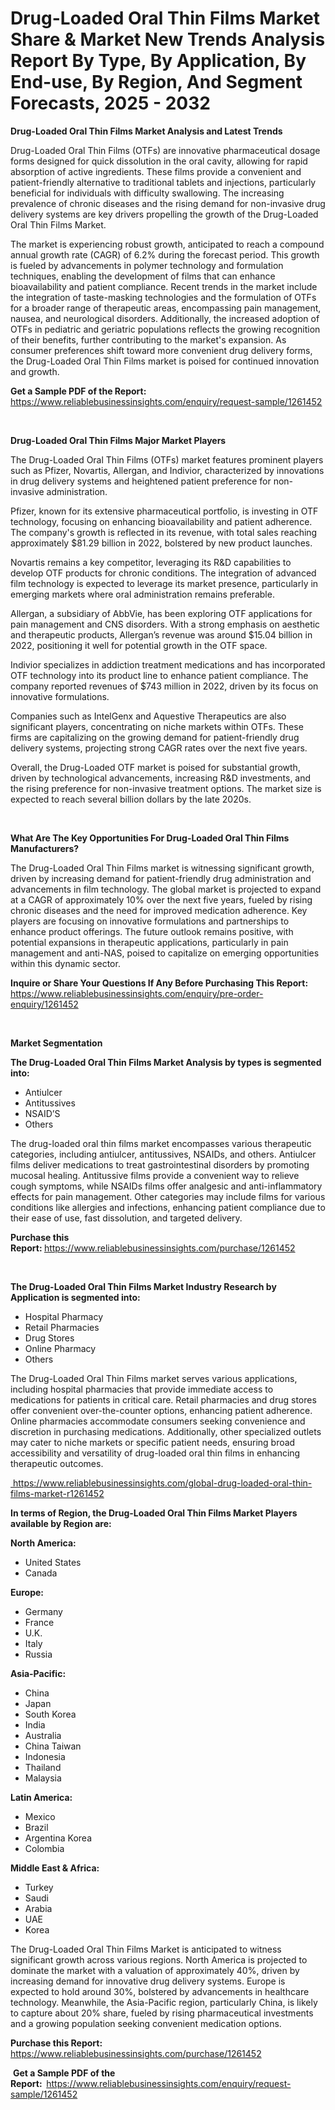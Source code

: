 <p><h1>Drug-Loaded Oral Thin Films Market Share & Market New Trends Analysis Report By Type, By Application, By End-use, By Region, And Segment Forecasts, 2025 - 2032</h1></p><p><strong>Drug-Loaded Oral Thin Films Market Analysis and Latest Trends</strong></p>
<p><p>Drug-Loaded Oral Thin Films (OTFs) are innovative pharmaceutical dosage forms designed for quick dissolution in the oral cavity, allowing for rapid absorption of active ingredients. These films provide a convenient and patient-friendly alternative to traditional tablets and injections, particularly beneficial for individuals with difficulty swallowing. The increasing prevalence of chronic diseases and the rising demand for non-invasive drug delivery systems are key drivers propelling the growth of the Drug-Loaded Oral Thin Films Market.</p><p>The market is experiencing robust growth, anticipated to reach a compound annual growth rate (CAGR) of 6.2% during the forecast period. This growth is fueled by advancements in polymer technology and formulation techniques, enabling the development of films that can enhance bioavailability and patient compliance. Recent trends in the market include the integration of taste-masking technologies and the formulation of OTFs for a broader range of therapeutic areas, encompassing pain management, nausea, and neurological disorders. Additionally, the increased adoption of OTFs in pediatric and geriatric populations reflects the growing recognition of their benefits, further contributing to the market's expansion. As consumer preferences shift toward more convenient drug delivery forms, the Drug-Loaded Oral Thin Films market is poised for continued innovation and growth.</p></p>
<p><strong>Get a Sample PDF of the Report:&nbsp;</strong> <a href="https://www.reliablebusinessinsights.com/enquiry/request-sample/1261452?utm_campaign=3552&utm_medium=2&utm_source=Github&utm_content=ia&utm_term=19042025&utm_id=drug-loaded-oral-thin-films">https://www.reliablebusinessinsights.com/enquiry/request-sample/1261452</a></p>
<p>&nbsp;</p>
<p><strong>Drug-Loaded Oral Thin Films Major Market Players</strong></p>
<p><p>The Drug-Loaded Oral Thin Films (OTFs) market features prominent players such as Pfizer, Novartis, Allergan, and Indivior, characterized by innovations in drug delivery systems and heightened patient preference for non-invasive administration. </p><p>Pfizer, known for its extensive pharmaceutical portfolio, is investing in OTF technology, focusing on enhancing bioavailability and patient adherence. The company's growth is reflected in its revenue, with total sales reaching approximately $81.29 billion in 2022, bolstered by new product launches.</p><p>Novartis remains a key competitor, leveraging its R&D capabilities to develop OTF products for chronic conditions. The integration of advanced film technology is expected to leverage its market presence, particularly in emerging markets where oral administration remains preferable.</p><p>Allergan, a subsidiary of AbbVie, has been exploring OTF applications for pain management and CNS disorders. With a strong emphasis on aesthetic and therapeutic products, Allergan’s revenue was around $15.04 billion in 2022, positioning it well for potential growth in the OTF space.</p><p>Indivior specializes in addiction treatment medications and has incorporated OTF technology into its product line to enhance patient compliance. The company reported revenues of $743 million in 2022, driven by its focus on innovative formulations.</p><p>Companies such as IntelGenx and Aquestive Therapeutics are also significant players, concentrating on niche markets within OTFs. These firms are capitalizing on the growing demand for patient-friendly drug delivery systems, projecting strong CAGR rates over the next five years.</p><p>Overall, the Drug-Loaded OTF market is poised for substantial growth, driven by technological advancements, increasing R&D investments, and the rising preference for non-invasive treatment options. The market size is expected to reach several billion dollars by the late 2020s.</p></p>
<p>&nbsp;</p>
<p><strong>What Are The Key Opportunities For Drug-Loaded Oral Thin Films Manufacturers?</strong></p>
<p><p>The Drug-Loaded Oral Thin Films market is witnessing significant growth, driven by increasing demand for patient-friendly drug administration and advancements in film technology. The global market is projected to expand at a CAGR of approximately 10% over the next five years, fueled by rising chronic diseases and the need for improved medication adherence. Key players are focusing on innovative formulations and partnerships to enhance product offerings. The future outlook remains positive, with potential expansions in therapeutic applications, particularly in pain management and anti-NAS, poised to capitalize on emerging opportunities within this dynamic sector.</p></p>
<p><strong>Inquire or Share Your Questions If Any Before Purchasing This Report:</strong> <a href="https://www.reliablebusinessinsights.com/enquiry/pre-order-enquiry/1261452?utm_campaign=3552&utm_medium=2&utm_source=Github&utm_content=ia&utm_term=19042025&utm_id=drug-loaded-oral-thin-films">https://www.reliablebusinessinsights.com/enquiry/pre-order-enquiry/1261452</a></p>
<p>&nbsp;</p>
<p><strong>Market Segmentation</strong></p>
<p><strong>The Drug-Loaded Oral Thin Films Market Analysis by types is segmented into:</strong></p>
<p><ul><li>Antiulcer</li><li>Antitussives</li><li>NSAID’S</li><li>Others</li></ul></p>
<p><p>The drug-loaded oral thin films market encompasses various therapeutic categories, including antiulcer, antitussives, NSAIDs, and others. Antiulcer films deliver medications to treat gastrointestinal disorders by promoting mucosal healing. Antitussive films provide a convenient way to relieve cough symptoms, while NSAIDs films offer analgesic and anti-inflammatory effects for pain management. Other categories may include films for various conditions like allergies and infections, enhancing patient compliance due to their ease of use, fast dissolution, and targeted delivery.</p></p>
<p><strong>Purchase this Report:&nbsp;</strong><a href="https://www.reliablebusinessinsights.com/purchase/1261452?utm_campaign=3552&utm_medium=2&utm_source=Github&utm_content=ia&utm_term=19042025&utm_id=drug-loaded-oral-thin-films">https://www.reliablebusinessinsights.com/purchase/1261452</a></p>
<p>&nbsp;</p>
<p><strong>The Drug-Loaded Oral Thin Films Market Industry Research by Application is segmented into:</strong></p>
<p><ul><li>Hospital Pharmacy</li><li>Retail Pharmacies</li><li>Drug Stores</li><li>Online Pharmacy</li><li>Others</li></ul></p>
<p><p>The Drug-Loaded Oral Thin Films market serves various applications, including hospital pharmacies that provide immediate access to medications for patients in critical care. Retail pharmacies and drug stores offer convenient over-the-counter options, enhancing patient adherence. Online pharmacies accommodate consumers seeking convenience and discretion in purchasing medications. Additionally, other specialized outlets may cater to niche markets or specific patient needs, ensuring broad accessibility and versatility of drug-loaded oral thin films in enhancing therapeutic outcomes.</p></p>
<p><a href="https://www.reliablebusinessinsights.com/global-drug-loaded-oral-thin-films-market-r1261452?utm_campaign=3552&utm_medium=2&utm_source=Github&utm_content=ia&utm_term=19042025&utm_id=drug-loaded-oral-thin-films">&nbsp;https://www.reliablebusinessinsights.com/global-drug-loaded-oral-thin-films-market-r1261452</a></p>
<p><strong>In terms of Region, the Drug-Loaded Oral Thin Films Market Players available by Region are:</strong></p>
<p>
    <p> <strong> North America: </strong>
        <ul>
            <li>United States</li>
            <li>Canada</li>
        </ul>
        </p> 
    <p> <strong> Europe: </strong>
        <ul>
            <li>Germany</li>
            <li>France</li>
            <li>U.K.</li>
            <li>Italy</li>
            <li>Russia</li>
        </ul>
        </p> 
    <p> <strong> Asia-Pacific: </strong>
        <ul>
            <li>China</li>
            <li>Japan</li>
            <li>South Korea</li>
            <li>India</li>
            <li>Australia</li>
            <li>China Taiwan</li>
            <li>Indonesia</li>
            <li>Thailand</li>
            <li>Malaysia</li>
        </ul>
        </p> 
    <p> <strong> Latin America: </strong>
        <ul>
            <li>Mexico</li>
            <li>Brazil</li>
            <li>Argentina Korea</li>
            <li>Colombia</li>
        </ul>
        </p> 
    <p> <strong> Middle East & Africa: </strong>
        <ul>
            <li>Turkey</li>
            <li>Saudi</li>
            <li>Arabia</li>
            <li>UAE</li>
            <li>Korea</li>
        </ul>
    </p>
    </p>
<p><p>The Drug-Loaded Oral Thin Films Market is anticipated to witness significant growth across various regions. North America is projected to dominate the market with a valuation of approximately 40%, driven by increasing demand for innovative drug delivery systems. Europe is expected to hold around 30%, bolstered by advancements in healthcare technology. Meanwhile, the Asia-Pacific region, particularly China, is likely to capture about 20% share, fueled by rising pharmaceutical investments and a growing population seeking convenient medication options.</p></p>
<p><strong>Purchase this Report: </strong><a href="https://www.reliablebusinessinsights.com/purchase/1261452?utm_campaign=3552&utm_medium=2&utm_source=Github&utm_content=ia&utm_term=19042025&utm_id=drug-loaded-oral-thin-films">https://www.reliablebusinessinsights.com/purchase/1261452</a></p>
<p>&nbsp;<strong>Get a Sample PDF of the Report:&nbsp;&nbsp;</strong><a href="https://www.reliablebusinessinsights.com/enquiry/request-sample/1261452?utm_campaign=3552&utm_medium=2&utm_source=Github&utm_content=ia&utm_term=19042025&utm_id=drug-loaded-oral-thin-films">https://www.reliablebusinessinsights.com/enquiry/request-sample/1261452</a></p>
<p><strong></strong></p>
<p><p></p><p></p><p></p></p>